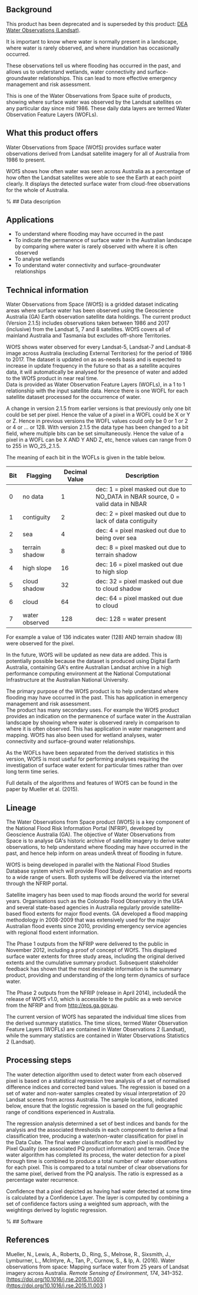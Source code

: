 ## Background

This product has been deprecated and is superseded by this product: [DEA Water Observations (Landsat)](/data/product/dea-water-observations-landsat/).

It is important to know where water is normally present in a landscape, where water is rarely observed, and where inundation has occasionally occurred.

These observations tell us where flooding has occurred in the past, and allows us to understand wetlands, water connectivity and surface-groundwater relationships. This can lead to more effective emergency management and risk assessment.

This is one of the Water Observations from Space suite of products, showing where surface water was observed by the Landsat satellites on any particular day since mid 1986. These daily data layers are termed Water Observation Feature Layers (WOFLs).

## What this product offers

Water Observations from Space (WOfS) provides surface water observations derived from Landsat satellite imagery for all of Australia from 1986 to present.

WOfS shows how often water was seen across Australia as a percentage of how often the Landsat satellites were able to see the Earth at each point clearly. It displays the detected surface water from cloud-free observations for the whole of Australia.

% ## Data description

## Applications

* To understand where flooding may have occurred in the past
* To indicate the permanence of surface water in the Australian landscape by comparing where water is rarely observed with where it is often observed
* To analyse wetlands
* To understand water connectivity and surface-groundwater relationships

## Technical information

Water Observations from Space (WOfS) is a gridded dataset indicating areas where surface water has been observed using the Geoscience Australia (GA) Earth observation satellite data holdings. The current product (Version 2.1.5) includes observations taken between 1986 and 2017 (inclusive) from the Landsat 5, 7 and 8 satellites. WOfS covers all of mainland Australia and Tasmania but excludes off-shore Territories.

WOfS shows water observed for every Landsat-5, Landsat-7 and Landsat-8 image across Australia (excluding External Territories) for the period of 1986 to 2017. The dataset is updated on as as-needs basis and is expected to increase in update frequency in the future so that as a satellite acquires data, it will automatically be analysed for the presence of water and added to the WOfS product in near real time.  
Data is provided as Water Observation Feature Layers (WOFLs), in a 1 to 1 relationship with the input satellite data. Hence there is one WOFL for each satellite dataset processed for the occurrence of water.

A change in version 2.1.5 from earlier versions is that previously only one bit could be set per pixel. Hence the value of a pixel in a WOFL could be X or Y or Z. Hence in previous versions the WOFL values could only be 0 or 1 or 2 or 4 or ... or 128. With version 2.1.5 the data type has been changed to a bit field, where multiple bits can be set simultaneously. Hence the value of a pixel in a WOFL can be X AND Y AND Z, etc, hence values can range from 0 to 255 in WO\_25\_2.1.5.

The meaning of each bit in the WOFLs is given  in the table below.

| Bit | Flagging       | Decimal Value | Description                                                                     |
|-----|----------------|---------------|---------------------------------------------------------------------------------|
| 0   | no data        | 1             | dec: 1 = pixel masked out due to NO_DATA in NBAR source, 0 = valid data in NBAR |
| 1   | contiguity     | 2             | dec: 2 = pixel masked out due to lack of data contiguity                        |
| 2   | sea            | 4             | dec: 4 = pixel masked out due to being over sea                                 |
| 3   | terrain shadow | 8             | dec: 8 = pixel masked out due to terrain shadow                                 |
| 4   | high slope     | 16            | dec: 16 = pixel masked out due to high slop                                     |
| 5   | cloud shadow   | 32            | dec: 32 = pixel masked out due to cloud shadow                                  |
| 6   | cloud          | 64            | dec: 64 = pixel masked out due to cloud                                         |
| 7   | water observed | 128           | dec: 128 = water present                                                        |

For example a value of 136 indicates water (128) AND terrain shadow (8) were observed for the pixel.

In the future, WOfS will be updated as new data are added. This is potentially possible because the dataset is produced using Digital Earth Australia, containing GA's entire Australian Landsat archive in a high performance computing environment at the National Computational Infrastructure at the Australian National University.

The primary purpose of the WOfS product is to help understand where flooding may have occurred in the past. This has application in emergency management and risk assessment.  
The product has many secondary uses. For example the WOfS product provides an indication on the permanence of surface water in the Australian landscape by showing where water is observed rarely in comparison to where it is often observed. This has application in water management and mapping. WOfS has also been used for wetland analyses, water connectivity and surface-ground water relationships.

As the WOFLs have been separated from the derived statistics in this version, WOfS is most useful for performing analyses requiring the investigation of surface water extent for particular times rather than over long term time series.

Full details of the algorithms and features of WOfS can be found in the paper by Mueller et al. (2015).

## Lineage

The Water Observations from Space product (WOfS) is a key component of the National Flood Risk Information Portal (NFRIP), developed by Geoscience Australia (GA). The objective of Water Observations from Space is to analyse GA's historic archive of satellite imagery to derive water observations, to help understand where flooding may have occurred in the past, and hence help inform on areas underÂ threat of flooding in future.

WOfS is being developed in parallel with the National Flood Studies Database system which will provide Flood Study documentation and reports to a wide range of users. Both systems will be delivered via the internet through the NFRIP portal.

Satellite imagery has been used to map floods around the world for several years. Organisations such as the Colorado Flood Observatory in the USA and several state-based agencies in Australia regularly provide satellite-based flood extents for major flood events. GA developed a flood mapping methodology in 2008-2009 that was extensively used for the major Australian flood events since 2010, providing emergency service agencies with regional flood extent information.

The Phase 1 outputs from the NFRIP were delivered to the public in November 2012, including a proof of concept of WOfS. This displayed surface water extents for three study areas, including the original derived extents and the cumulative summary product. Subsequent stakeholder feedback has shown that the most desirable information is the summary product, providing and understanding of the long term dynamics of surface water.

The Phase 2 outputs from the NFRIP (release in April 2014), includedÂ the release of WOfS v1.0, which is accessible to the public as a web service from the NFRIP and from http://eos.ga.gov.au.

The current version of WOfS has separated the individual time slices from the derived summary statistics. The time slices, termed Water Observation Feature Layers (WOFLs) are contained in Water Observations 2 (Landsat), while the summary statistics are contained in Water Observations Statistics 2 (Landsat).

## Processing steps

The water detection algorithm used to detect water from each observed pixel is based on a statistical regression tree analysis of a set of normalised difference indices and corrected band values. The regression is based on a set of water and non-water samples created by visual interpretation of 20 Landsat scenes from across Australia. The sample locations, indicated below, ensure that the logistic regression is based on the full geographic range of conditions experienced in Australia.

The regression analysis determined a set of best indices and bands for the analysis and the associated thresholds in each component to derive a final classification tree, producing a water/non-water classification for pixel in the Data Cube. The final water classification for each pixel is modified by Pixel Quality (see associated PQ product information) and terrain.
Once the water algorithm has completed its process, the water detection for a pixel through time is combined to produce a total number of water observations for each pixel. This is compared to a total number of clear observations for the same pixel, derived from the PQ analysis. The ratio is expressed as a percentage water recurrence.

Confidence that a pixel depicted as having had water detected at some time is calculated by a Confidence Layer. The layer is computed by combining a set of confidence factors using a weighted sum approach, with the weightings derived by logistic regression.

% ## Software

## References

Mueller, N., Lewis, A., Roberts, D., Ring, S., Melrose, R., Sixsmith, J., Lymburner, L., McIntyre, A., Tan, P., Curnow, S., & Ip, A. (2016). Water observations from space: Mapping surface water from 25 years of Landsat imagery across Australia. *Remote Sensing of Environment*, *174*, 341–352. [https://doi.org/10.1016/j.rse.2015.11.003](https://doi.org/10.1016/j.rse.2015.11.003 )

